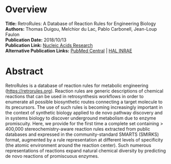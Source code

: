 # Overview
**Title:** RetroRules: A Database of Reaction Rules for Engineering Biology<br>
**Authors:** Thomas Duigou, Melchior du Lac, Pablo Carbonell, Jean-Loup Faulon<br>
**Publication Date:** 2018/10/13<br>
**Publication Link:** [Nucleic Acids Research](https://academic.oup.com/nar/article/47/D1/D1229/5128930)<br>
**Alternative Publication Links:** [PubMed Central](https://www.ncbi.nlm.nih.gov/pmc/articles/PMC6323975) |
[HAL INRAE](https://hal.inrae.fr/hal-02619044)


# Abstract
RetroRules is a database of reaction rules for metabolic engineering (https://retrorules.org). Reaction rules are
generic descriptions of chemical reactions that can be used in retrosynthesis workflows in order to enumerate all
possible biosynthetic routes connecting a target molecule to its precursors. The use of such rules is becoming
increasingly important in the context of synthetic biology applied to de novo pathway discovery and in systems biology
to discover underground metabolism due to enzyme promiscuity. Here, we provide for the first time a complete set
containing > 400,000 stereochemistry-aware reaction rules extracted from public databases and expressed in the
community-standard SMARTS (SMIRKS) format, augmented by a rule representation at different levels of specificity (the
atomic environment around the reaction center). Such numerous representations of reactions expand natural chemical
diversity by predicting de novo reactions of promiscuous enzymes.
